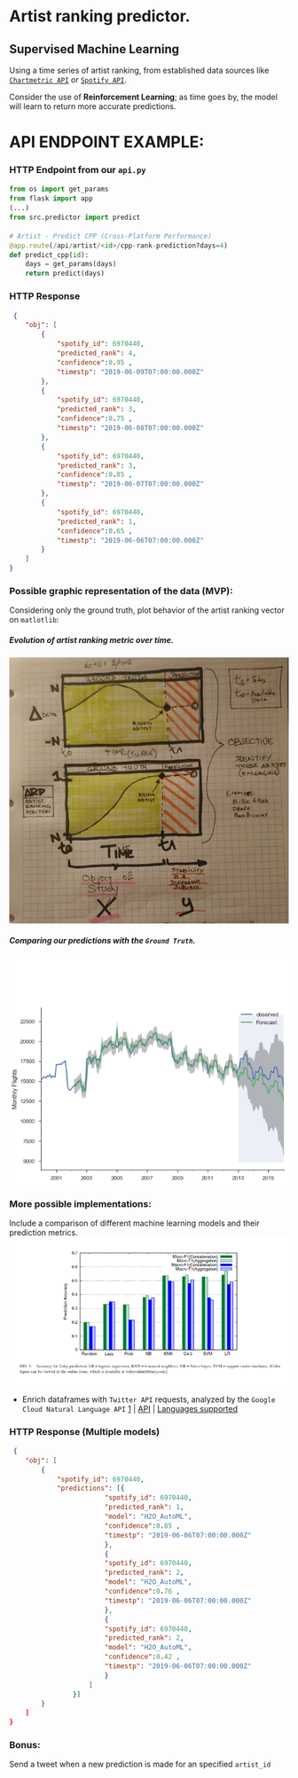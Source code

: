 # Artist ranking predictor.
## Supervised Machine Learning

Using a time series of artist ranking, from established data sources like [`Chartmetric API`](https://api.chartmetric.com/apidoc/#api-Artist-GetArtistCPP) or [`Spotify API`](https://developer.spotify.com/documentation/general/guides/authorization-guide/#authorization-flows).

Consider the use of **Reinforcement Learning**; as time goes by, the model will learn to return more accurate predictions.

# API ENDPOINT EXAMPLE:

### HTTP Endpoint from our `api.py`
```python
from os import get_params
from flask import app
(...)
from src.predictor import predict

# Artist - Predict CPP (Cross-Platform Performance)
@app.route(/api/artist/<id>/cpp-rank-prediction?days=4)
def predict_cpp(id):
    days = get_params(days)
    return predict(days)
```

### HTTP Response
```json
 {
    "obj": [
        {
            "spotify_id": 6970440,
            "predicted_rank": 4,
            "confidence":0.95 ,
            "timestp": "2019-06-09T07:00:00.000Z"
        },
        {
            "spotify_id": 6970440,
            "predicted_rank": 3,
            "confidence":0.75 ,
            "timestp": "2019-06-08T07:00:00.000Z"
        },
        {
            "spotify_id": 6970440,
            "predicted_rank": 3,
            "confidence":0.85 ,
            "timestp": "2019-06-07T07:00:00.000Z"
        },
        {
            "spotify_id": 6970440,
            "predicted_rank": 1,
            "confidence":0.65 ,
            "timestp": "2019-06-06T07:00:00.000Z"
        }
    ]
}
```

### Possible graphic representation of the data (MVP):
Considering only the ground truth, plot behavior of the artist ranking vector on `matlotlib`:

##### Evolution of artist ranking metric over time. 
![Delta-time and overall artist rank.](/INPUT/basic_data_points.png)

##### Comparing our predictions with the `Ground Truth`.
![Prediction representation](/INPUT/compare_prediction_gt.png)


### More possible implementations:
Include a comparison of different machine learning models and their prediction metrics.
![Prediction Models Compared](/INPUT/2013Ma_Sun_Cong.png)

- Enrich dataframes with `Twitter API` requests, analyzed by the `Google Cloud Natural Language API` [1](https://cloud.google.com/natural-language) | [API](https://cloud.google.com/natural-language/docs/reference/rest/?apix=true) | [Languages supported](https://cloud.google.com/natural-language/docs/languages)

### HTTP Response (Multiple models)
```json
 {
    "obj": [
        {
            "spotify_id": 6970440,
            "predictions": [{
                        "spotify_id": 6970440,
                        "predicted_rank": 1,
                        "model": "H2O_AutoML",
                        "confidence":0.85 ,
                        "timestp": "2019-06-06T07:00:00.000Z"
                        },
                        {
                        "spotify_id": 6970440,
                        "predicted_rank": 2,
                        "model": "H2O_AutoML",
                        "confidence":0.76 ,
                        "timestp": "2019-06-06T07:00:00.000Z"
                        },
                        {
                        "spotify_id": 6970440,
                        "predicted_rank": 2,
                        "model": "H2O_AutoML",
                        "confidence":0.42 ,
                        "timestp": "2019-06-06T07:00:00.000Z"
                        }       
                    ]  
                }]
        }
    ]
}
```



### Bonus:
Send a tweet when a new prediction is made for an specified `artist_id`

